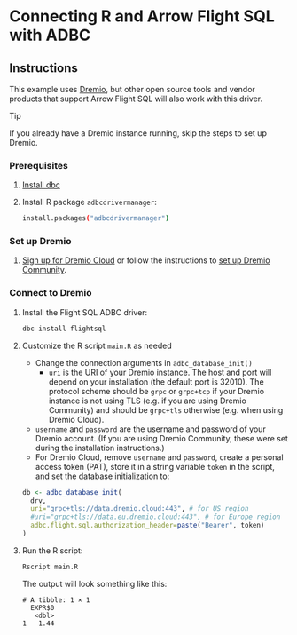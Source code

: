# Connecting R and Arrow Flight SQL with ADBC

## Instructions

This example uses [Dremio](https://www.dremio.com/), but other open source tools and vendor products that support Arrow Flight SQL will also work with this driver.

> [!TIP]
> If you already have a Dremio instance running, skip the steps to set up Dremio.

### Prerequisites

1. [Install dbc](https://docs.columnar.tech/dbc/getting_started/installation/)

1. Install R package `adbcdrivermanager`:

   ```sh
   install.packages("adbcdrivermanager")
   ```

### Set up Dremio

1. [Sign up for Dremio Cloud](https://www.dremio.com/) or follow the instructions to [set up Dremio Community](https://docs.dremio.com/current/get-started/docker/).

### Connect to Dremio

1. Install the Flight SQL ADBC driver:

   ```sh
   dbc install flightsql
   ```

1. Customize the R script `main.R` as needed
   - Change the connection arguments in `adbc_database_init()`
     - `uri` is the URI of your Dremio instance. The host and port will depend on your installation (the default port is 32010). The protocol scheme should be `grpc` or `grpc+tcp` if your Dremio instance is not using TLS (e.g. if you are using Dremio Community) and should be `grpc+tls` otherwise (e.g. when using Dremio Cloud).
   - `username` and `password` are the username and password of your Dremio account.
     (If you are using Dremio Community, these were set during the installation instructions.)
   - For Dremio Cloud, remove `username` and `password`, create a personal access token (PAT), store it in a string variable `token` in the script, and set the database initialization to:

    ```r
    db <- adbc_database_init(
      drv,
      uri="grpc+tls://data.dremio.cloud:443", # for US region
      #uri="grpc+tls://data.eu.dremio.cloud:443", # for Europe region
      adbc.flight.sql.authorization_header=paste("Bearer", token)
    )
    ```

1. Run the R script:

   ```sh
   Rscript main.R
   ```

   The output will look something like this:

   ```
   # A tibble: 1 × 1
     EXPR$0
      <dbl>
   1   1.44
   ```
